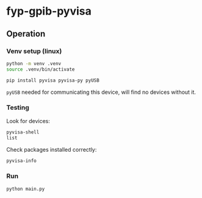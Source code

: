 # fyp-gpib-pyvisa



## Operation

### Venv setup (linux)

```bash
python -m venv .venv
source .venv/bin/activate

pip install pyvisa pyvisa-py pyUSB
```

`pyUSB` needed for communicating this device, will find no devices without it.

### Testing

Look for devices:

```bash
pyvisa-shell
list
```

Check packages installed correctly:

```bash
pyvisa-info
```

### Run 

```bash
python main.py
```
